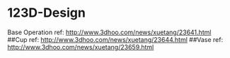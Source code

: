 # 123D-Design
Base Operation
ref: http://www.3dhoo.com/news/xuetang/23641.html
##Cup
ref: http://www.3dhoo.com/news/xuetang/23644.html
##Vase
ref: http://www.3dhoo.com/news/xuetang/23659.html
